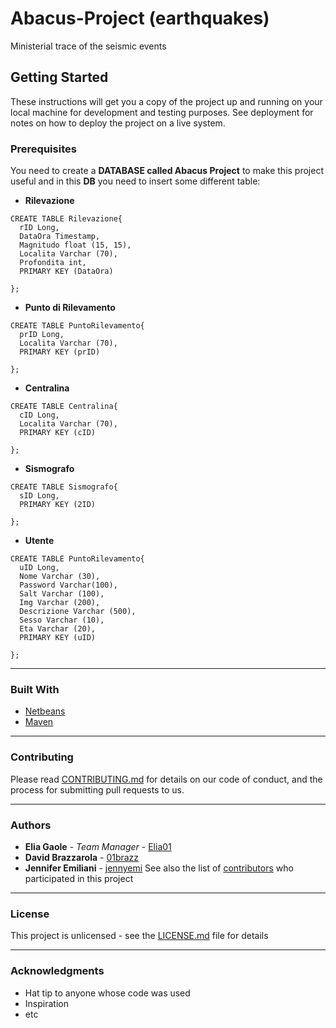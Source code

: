 # Abacus-Project (earthquakes)
Ministerial trace of the seismic events

## Getting Started
These instructions will get you a copy of the project up and running on your local machine for development and testing purposes. See deployment for notes on how to deploy the project on a live system.

### Prerequisites
You need to create a **DATABASE called Abacus Project** to make this project useful and in this **DB** you need to insert some different table:

* **Rilevazione**

```
CREATE TABLE Rilevazione{
  rID Long,
  DataOra Timestamp,
  Magnitudo float (15, 15),
  Localita Varchar (70),
  Profondita int,
  PRIMARY KEY (DataOra)
    
};
```

* **Punto di Rilevamento**

```
CREATE TABLE PuntoRilevamento{
  prID Long,
  Localita Varchar (70),
  PRIMARY KEY (prID)
    
};
```

* **Centralina**

```
CREATE TABLE Centralina{
  cID Long,
  Localita Varchar (70),
  PRIMARY KEY (cID)
    
};
```

* **Sismografo**

```
CREATE TABLE Sismografo{
  sID Long,
  PRIMARY KEY (2ID)
    
};
```

* **Utente**

```
CREATE TABLE PuntoRilevamento{
  uID Long,
  Nome Varchar (30),
  Password Varchar(100),
  Salt Varchar (100),
  Img Varchar (200),
  Descrizione Varchar (500),
  Sesso Varchar (10),
  Eta Varchar (20),
  PRIMARY KEY (uID)
    
};
```

---
### Built With
* [Netbeans](https://netbeans.org/)
* [Maven](https://maven.apache.org/)

---
### Contributing
Please read [CONTRIBUTING.md](https://github.com/Elia01/Abacus-Project/blob/master/CONTRIBUTING.md) for details on our code of conduct, and the process for submitting pull requests to us.

---
### Authors
* **Elia Gaole** - *Team Manager* - [Elia01](https://github.com/Elia01)
* **David Brazzarola** - [01brazz](https://github.com/01brazz)
* **Jennifer Emiliani** - [jennyemi](https://github.com/jennyemi)
See also the list of [contributors](https://github.com/Elia01/Abacus-Project/graphs/contributors) who participated in this project

---
### License
This project is unlicensed - see the [LICENSE.md](https://github.com/Elia01/Abacus-Project/blob/master/LICENSE) file for details

---
### Acknowledgments
* Hat tip to anyone whose code was used
* Inspiration
* etc
